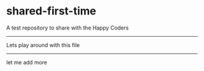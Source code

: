 # shared-first-time
A test repository to share with the Happy Coders
*************
Lets play around with this file
*************
let me add more
